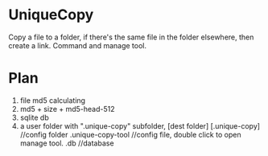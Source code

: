 # UniqueCopy
Copy a file to a folder, if there's the same file in the folder elsewhere, then create a link. Command and manage tool.

# Plan

1. file md5 calculating
2. md5  + size + md5-head-512
3. sqlite db
4. a user folder with ".unique-copy" subfolder,
     [dest folder]
       [.unique-copy]		//config folder
         .unique-copy-tool	//config file, double click to open manage tool.
         .db			//database


